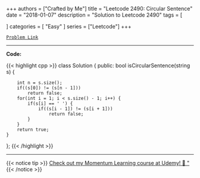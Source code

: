 
+++
authors = ["Crafted by Me"]
title = "Leetcode 2490: Circular Sentence"
date = "2018-01-07"
description = "Solution to Leetcode 2490"
tags = [
    
]
categories = [
    "Easy"
]
series = ["Leetcode"]
+++



[`Problem Link`](https://leetcode.com/problems/circular-sentence/description/)

---

**Code:**

{{< highlight cpp >}}
class Solution {
public:
    bool isCircularSentence(string s) {
        
        int n = s.size();
        if((s[0]) != (s[n - 1]))
            return false;
        for(int i = 1; i < s.size() - 1; i++) {
            if(s[i] == ' ') {
                if((s[i - 1]) != (s[i + 1]))
                    return false;                
            }
        }
        return true;
    }
};
{{< /highlight >}}



---



{{< notice tip >}}
[Check out my Momentum Learning course at Udemy! 🚀 "](https://www.udemy.com/course/blind-75-the-data-structures-and-algorithms-essentials/)
{{< /notice >}}

